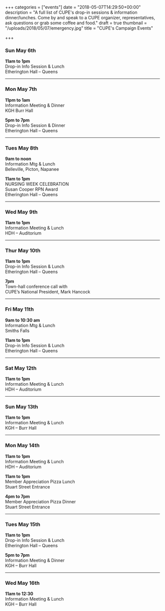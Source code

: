 +++
categories = ["events"]
date = "2018-05-07T14:29:50+00:00"
description = "A full list of CUPE's drop-in sessions & information dinner/lunches. Come by and speak to a CUPE organizer, representatives, ask questions or grab some coffee and food."
draft = true
thumbnail = "/uploads/2018/05/07/emergency.jpg"
title = "CUPE's Campaign Events"

+++
### Sun May 6th

**11am to 1pm**  
Drop-in Info Session & Lunch  
Etherington Hall – Queens

---

### Mon May 7th

**11pm to 1am**  
Information Meeting & Dinner  
KGH Burr Hall

**5pm to 7pm**  
Drop-in Info Session & Dinner  
Etherington Hall – Queens

---

### Tues May 8th

**9am to noon**  
Information Mtg & Lunch  
Belleville, Picton, Napanee

**11am to 1pm**  
NURSING WEEK CELEBRATION  
Susan Cooper RPN Award  
Etherington Hall – Queens

---

### Wed May 9th

**11am to 1pm**  
Information Meeting & Lunch  
HDH – Auditorium

---

### Thur May 10th

**11am to 1pm**  
Drop-in Info Session & Lunch  
Etherington Hall – Queens

**7pm**  
Town-hall conference call with  
CUPE’s National President, Mark Hancock

---

### Fri May 11th

**9am to 10:30 am**  
Information Mtg & Lunch    
Smiths Falls

**11am to 1pm**  
Drop-in Info Session & Lunch  
Etherington Hall – Queens

---

### Sat May 12th

**11am to 1pm**   
Information Meeting & Lunch  
HDH – Auditorium

---

### Sun May 13th

**11am to 1pm**  
Information Meeting & Lunch  
KGH – Burr Hall

---

### Mon May 14th

**11am to 1pm**  
Information Meeting & Lunch  
HDH – Auditorium

**11am to 1pm**  
Member Appreciation Pizza Lunch  
Stuart Street Entrance

**4pm to 7pm**  
Member Appreciation Pizza Dinner  
Stuart Street Entrance

---

### Tues May 15th

**11am to 1pm**  
Drop-in Info Session & Lunch  
Etherington Hall – Queens

**5pm to 7pm**  
Information Meeting & Dinner  
KGH – Burr Hall

---

### Wed May 16th

**11am to 12:30**  
Information Meeting & Lunch  
KGH – Burr Hall